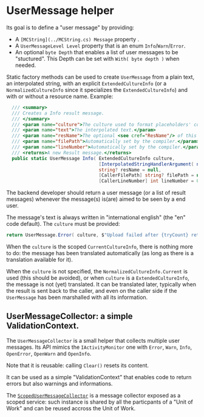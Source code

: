# UserMessage helper

Its goal is to define a "user message" by providing:
- A `[MCString](../MCString.cs) Message` property .
- A `UserMessageLevel Level` property that is an enum `Info`/`Warn`/`Error`.
- An optional `byte Depth` that enables a list of user messages to be "stuctured". This Depth
  can be set with `With( byte depth )` when needed.

Static factory methods can be used to create `UserMessage` from a plain text, an
interpolated string, with an explicit `ExtendedCultureInfo` (or a `NormalizedCultureInfo` since it specializes
the `ExtendedCultureInfo`) and with or without a resource name.
Example:

```csharp
  /// <summary>
  /// Creates a Info result message.
  /// </summary>
  /// <param name="culture">The culture used to format placeholders' content.</param>
  /// <param name="text">The interpolated text.</param>
  /// <param name="resName">The optional <see cref="ResName"/> of this result.</param>
  /// <param name="filePath">Automatically set by the compiler.</param>
  /// <param name="lineNumber">Automatically set by the compiler.</param>
  /// <returns>A new Result message.</returns>
  public static UserMessage Info( ExtendedCultureInfo culture,
                                  [InterpolatedStringHandlerArgument( nameof( culture ) )] FormattedStringHandler text,
                                  string? resName = null,
                                  [CallerFilePath] string? filePath = null,
                                  [CallerLineNumber] int lineNumber = 0 )
```

The backend developer should return a user message (or a list of result messages) whenever
the message(s) is(are) aimed to be seen by a end user.

The message's text is always written in "international english" (the "en" code default).
The `culture` must be provided:

```csharp
return UserMessage.Error( culture, $"Upload failed after {tryCount} retries. Retrying in {(int)delay.TotalMinutes} minutes." );
```
When the `culture` is the scoped `CurrentCultureInfo`, there is nothing more to do: the message has been
translated automatically (as long as there is a translation available for it).

When the `culture` is not specified, the `NormalizedCultureInfo.Current` is used (this should be avoided),
or when `culture` is a `ExtendedCultureInfo`, the message is not (yet) translated. It can be translated
later, typically when the result is sent back to the caller, and even on the caller side if the `UserMessage`
has been marshalled with all its information.

## UserMessageCollector: a simple ValidationContext.
The `UserMessageCollector` is a small helper that collects multiple user messages. Its API mimics the
`IActivityMonitor` one with `Error`, `Warn`, `Info`, `OpenError`, `OpenWarn` and `OpenInfo`.

Note that it is reusable: calling `Clear()` resets its content.

It can be used as a simple "ValidationContext" that enables code to return errors but also warnings and
informations.

The [`ScopedUserMessageCollector`](ScopedUserMessageCollector.cs) is a message collector exposed as
a scoped service: such instance is shared by all the particpants of a "Unit of Work" and can be reused
accross the Unit of Work.
